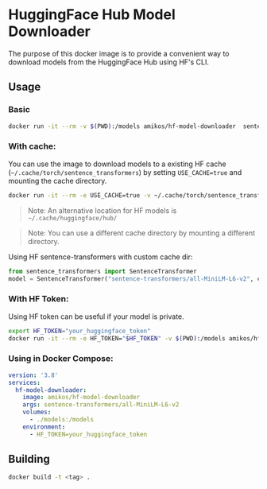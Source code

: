 # HuggingFace Hub Model Downloader

The purpose of this docker image is to provide a convenient way to download models from the HuggingFace Hub using HF's CLI.

## Usage

### Basic

```bash
docker run -it --rm -v $(PWD):/models amikos/hf-model-downloader  sentence-transformers/all-MiniLM-L6-v2
```

### With cache:

You can use the image to download models to a existing HF cache (`~/.cache/torch/sentence_transformers`) by setting `USE_CACHE=true` and mounting the cache directory.

```bash
docker run -it --rm -e USE_CACHE=true -v ~/.cache/torch/sentence_transformers:/models amikos/hf-model-downloader  sentence-transformers/all-MiniLM-L6-v2
```

> Note: An alternative location for HF models is `~/.cache/huggingface/hub/`

> Note: You can use a different cache directory by mounting a different directory.

Using HF sentence-transformers with custom cache dir:

```py
from sentence_transformers import SentenceTransformer
model = SentenceTransformer("sentence-transformers/all-MiniLM-L6-v2", cache_folder="/models")
```

### With HF Token:

Using HF token can be useful if your model is private.

```bash
export HF_TOKEN="your_huggingface_token"
docker run -it --rm -e HF_TOKEN="$HF_TOKEN" -v $(PWD):/models amikos/hf-model-downloader  sentence-transformers/all-MiniLM-L6-v2
```

### Using in Docker Compose:

```yaml
version: '3.8'
services:
  hf-model-downloader:
    image: amikos/hf-model-downloader
    args: sentence-transformers/all-MiniLM-L6-v2
    volumes:
      - ./models:/models
    environment:
      - HF_TOKEN=your_huggingface_token
```

## Building

```bash
docker build -t <tag> .
```
